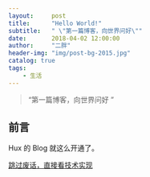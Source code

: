 ```yaml
---
layout:     post
title:      "Hello World!"
subtitle:   " \"第一篇博客，向世界问好\""
date:       2018-04-02 12:00:00
author:     "二胖"
header-img: "img/post-bg-2015.jpg"
catalog: true
tags:
    - 生活
---
```


> “第一篇博客，向世界问好 ”


## 前言

Hux 的 Blog 就这么开通了。

[跳过废话，直接看技术实现 ](#build) 



